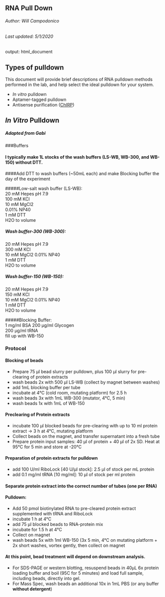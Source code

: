##  RNA Pull Down
######  Author: Will Campodonico
######  Last updated: 5/1/2020
output: html_document

## Types of pulldown
This document will provide brief descriptions of RNA pulldown methods performed in the lab, and help select the ideal pulldown for your system.

- *In vitro* pulldown
- Aptamer-tagged pulldown
- Antisense purification ([ChIRP](https://www.emdmillipore.com/US/en/product/Magna-ChIRP-RNA-Interactome-Kit-Isolation-and-characterization-of-non-coding-RNAchromatin-complexes,MM_NF-17-10494))

## *In Vitro* Pulldown
##### Adapted from Gabi

###Buffers
#### I typically make 1L stocks of the wash buffers (LS-WB, WB-300, and WB-150) **without** DTT.
####Add DTT to wash buffers (~50mL each) and make Blocking buffer the day of the experiment 

#####Low-salt wash buffer (LS-WB):    
20 mM Hepes pH 7.9  
100 mM KCl  
10 mM MgCl2   
0.01% NP40  
1 mM DTT  
H2O to volume

##### Wash buffer-300 (WB-300):  
20 mM Hepes pH 7.9  
300 mM KCl  
10 mM MgCl2 
0.01% NP40  
1 mM DTT  
H2O to volume

##### Wash buffer-150 (WB-150):  
20 mM Hepes pH 7.9  
150 mM KCl  
10 mM MgCl2 
0.01% NP40  
1 mM DTT  
H2O to volume

#####Blocking Buffer:  
1 mg/ml BSA 
200 μg/ml Glycogen  
200 μg/ml tRNA  
fill up with WB-150

### Protocol
#### Blocking of beads
- Prepare 75 μl bead slurry per pulldown, plus 100 μl slurry for pre-clearing of protein extracts
- wash beads 2x with 500 μl LS-WB (collect by magnet between washes)
- add 1mL blocking buffer per tube 
- incubate at 4°C (cold room, mutating platform) for 2.5 h 
- wash beads 3x with 1mL WB-300 (mutator, 4°C, 5 min) 
- wash beads 1x with 1mL of WB-150 

#### Preclearing of Protein extracts
- incubate 100 μl blocked beads for pre-clearing with up to 10 ml protein extract → 3 h at 4°C, mutating platform 
- Collect beads on the magnet, and transfer supernatant into a fresh tube 
- Prepare protein input samples: 40 μl of protein + 40 μl of 2x SD. Heat at 95°C for 5 min and store at -20°C 

#### Preparation of protein extracts for pulldown
- add 100 U/ml RiboLock [40 U/μl stock]: 2.5 μl of stock per mL protein 
- add 0.1 mg/ml tRNA [10 mg/ml]: 10 μl of stock per ml protein 

#### Separate protein extract into the correct number of tubes (one per RNA)

#### Pulldown:
- Add 50 pmol biotinylated RNA to pre-cleared protein extract supplemented with tRNA and RiboLock
- incubate 1 h at 4°C 
- add 75 μl blocked beads to RNA-protein mix 
- incubate for 1.5 h at 4°C 
- Collect on magnet
- wash beads 5x with 1ml WB-150 (3x 5 min, 4°C on mutating platform + 2x short washes, vortex gently, then collect on magnet

#### At this point, bead treatment will depend on downstream analysis. 
- For SDS-PAGE or western blotting, resuspend beads in 40µL 6x protein loading buffer and boil (95C for 5 minutes) and load full sample, including beads, directly into gel.  
- For Mass Spec, wash beads an additional 10x in 1mL PBS (or any buffer **without detergent**)
